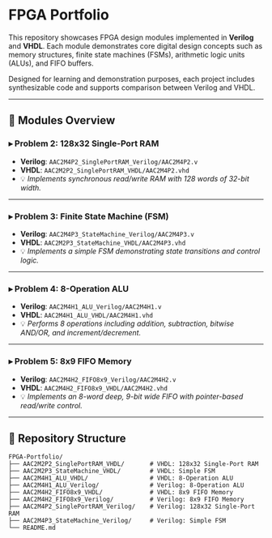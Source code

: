 # FPGA Portfolio

This repository showcases FPGA design modules implemented in **Verilog** and **VHDL**. Each module demonstrates core digital design concepts such as memory structures, finite state machines (FSMs), arithmetic logic units (ALUs), and FIFO buffers. 

Designed for learning and demonstration purposes, each project includes synthesizable code and supports comparison between Verilog and VHDL.

---

## 🧩 Modules Overview

### ▸ Problem 2: 128x32 Single-Port RAM
- **Verilog**: `AAC2M4P2_SinglePortRAM_Verilog/AAC2M4P2.v`
- **VHDL**: `AAC2M2P2_SinglePortRAM_VHDL/AAC2M4P2.vhd`
- 💡 *Implements synchronous read/write RAM with 128 words of 32-bit width.*

---

### ▸ Problem 3: Finite State Machine (FSM)
- **Verilog**: `AAC2M4P3_StateMachine_Verilog/AAC2M4P3.v`
- **VHDL**: `AAC2M2P3_StateMachine_VHDL/AAC2M4P3.vhd`
- 💡 *Implements a simple FSM demonstrating state transitions and control logic.*

---

### ▸ Problem 4: 8-Operation ALU
- **Verilog**: `AAC2M4H1_ALU_Verilog/AAC2M4H1.v`
- **VHDL**: `AAC2M4H1_ALU_VHDL/AAC2M4H1.vhd`
- 💡 *Performs 8 operations including addition, subtraction, bitwise AND/OR, and increment/decrement.*

---

### ▸ Problem 5: 8x9 FIFO Memory
- **Verilog**: `AAC2M4H2_FIFO8x9_Verilog/AAC2M4H2.v`
- **VHDL**: `AAC2M4H2_FIFO8x9_VHDL/AAC2M4H2.vhd`
- 💡 *Implements an 8-word deep, 9-bit wide FIFO with pointer-based read/write control.*

---

## 📂 Repository Structure

```plaintext
FPGA-Portfolio/
├── AAC2M2P2_SinglePortRAM_VHDL/       # VHDL: 128x32 Single-Port RAM
├── AAC2M2P3_StateMachine_VHDL/        # VHDL: Simple FSM
├── AAC2M4H1_ALU_VHDL/                 # VHDL: 8-Operation ALU
├── AAC2M4H1_ALU_Verilog/              # Verilog: 8-Operation ALU
├── AAC2M4H2_FIFO8x9_VHDL/             # VHDL: 8x9 FIFO Memory
├── AAC2M4H2_FIFO8x9_Verilog/          # Verilog: 8x9 FIFO Memory
├── AAC2M4P2_SinglePortRAM_Verilog/    # Verilog: 128x32 Single-Port RAM
├── AAC2M4P3_StateMachine_Verilog/     # Verilog: Simple FSM
└── README.md
